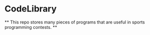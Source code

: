 # CodeLibrary

** This repo stores many pieces of programs that are useful in sports programming contests. **
